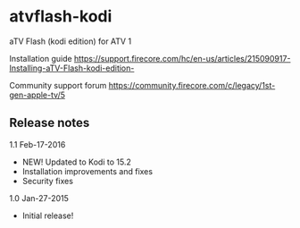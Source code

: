 # atvflash-kodi

aTV Flash (kodi edition) for ATV 1

Installation guide
https://support.firecore.com/hc/en-us/articles/215090917-Installing-aTV-Flash-kodi-edition-

Community support forum
https://community.firecore.com/c/legacy/1st-gen-apple-tv/5

## Release notes

1.1 Feb-17-2016
- NEW! Updated to Kodi to 15.2
- Installation improvements and fixes
- Security fixes

1.0 Jan-27-2015
- Initial release!
